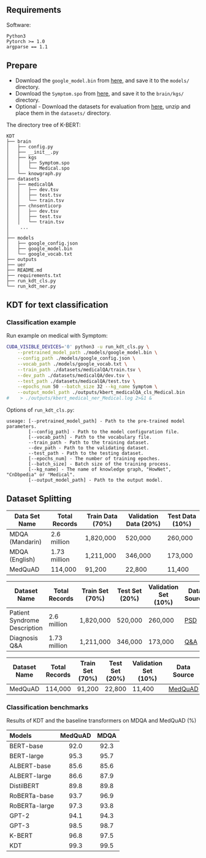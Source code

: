 ## Requirements

Software:
```
Python3
Pytorch >= 1.0
argparse == 1.1
```


## Prepare

* Download the ``google_model.bin`` from [here](https://share.weiyun.com/5GuzfVX), and save it to the ``models/`` directory.
* Download the ``Symptom.spo`` from [here](https://share.weiyun.com/5BvtHyO), and save it to the ``brain/kgs/`` directory.
* Optional - Download the datasets for evaluation from [here](https://share.weiyun.com/5Id9PVZ), unzip and place them in the ``datasets/`` directory.

The directory tree of K-BERT:
```
KDT
├── brain
│   ├── config.py
│   ├── __init__.py
│   ├── kgs
│   │   ├── Symptom.spo
│   │   └── Medical.spo
│   └── knowgraph.py
├── datasets
│   ├── medicalQA
│   │   ├── dev.tsv
│   │   ├── test.tsv
│   │   └── train.tsv
│   ├── chnsenticorp
│   │   ├── dev.tsv
│   │   ├── test.tsv
│   │   └── train.tsv
│    ...
│
├── models
│   ├── google_config.json
│   ├── google_model.bin
│   └── google_vocab.txt
├── outputs
├── uer
├── README.md
├── requirements.txt
├── run_kdt_cls.py
└── run_kdt_ner.py
```


## KDT for text classification

### Classification example

Run example on medical with Symptom:
```sh
CUDA_VISIBLE_DEVICES='0' python3 -u run_kdt_cls.py \
    --pretrained_model_path ./models/google_model.bin \
    --config_path ./models/google_config.json \
    --vocab_path ./models/google_vocab.txt \
    --train_path ./datasets/medicalQA/train.tsv \
    --dev_path ./datasets/medicalQA/dev.tsv \
    --test_path ./datasets/medicalQA/test.tsv \
    --epochs_num 50 --batch_size 32 --kg_name Symptom \
    --output_model_path ./outputs/kbert_medicalQA_cls_Medical.bin
#    > ./outputs/kbert_medical_ner_Medical.log 2>&1 &
```

Options of ``run_kdt_cls.py``:
```
useage: [--pretrained_model_path] - Path to the pre-trained model parameters.
        [--config_path] - Path to the model configuration file.
        [--vocab_path] - Path to the vocabulary file.
        --train_path - Path to the training dataset.
        --dev_path - Path to the validating dataset.
        --test_path - Path to the testing dataset.
        [--epochs_num] - The number of training epoches.
        [--batch_size] - Batch size of the training process.
        [--kg_name] - The name of knowledge graph, "HowNet", "CnDbpedia" or "Medical".
        [--output_model_path] - Path to the output model.
```

## Dataset Splitting
| Data Set Name | Total Records | Train Data (70%) | Validation Data (20%) | Test Data (10%) |
|---------------|---------------|-------------------|-----------------------|----------------|
| MDQA (Mandarin) | 2.6 million | 1,820,000 | 520,000 | 260,000 |
| MDQA (English) | 1.73 million | 1,211,000 | 346,000 | 173,000 |
| MedQuAD | 114,000 | 91,200 | 22,800 | 11,400 |

| Dataset Name                  | Total Records | Train Set (70%) | Test Set (20%) | Validation Set (10%)   | Data Source    | 
|-------------------------------|---------------|------------------|----------------|-------------------------|----------------|
| Patient Syndrome Description  | 2.6 million   | 1,820,000        | 520,000        | 260,000                 | [PSD](https://docs.google.com/spreadsheets/d/19U7Z5Zz2QXm2DQT52fHASZZ-NjrcY1G8/edit?usp=drive_web&ouid=117840673524464449789&rtpof=true) | 
| Diagnosis Q&A                 | 1.73 million  | 1,211,000        | 346,000        | 173,000                 | [Q&A](https://docs.google.com/spreadsheets/d/1hYNXeobhHPBM1uiHa_YLZFbPh--Jmal2/edit?usp=drive_web&ouid=117840673524464449789&rtpof=true) | 


| Dataset Name | Total Records | Train Set (70%) | Test Set (20%) | Validation Set (10%)  | Data Source     |
|--------------|---------------|-----------------|----------------|-----------------------|-----------------|
| MedQuAD      | 114,000       | 91,200          | 22,800         | 11,400                | [MedQuAD](https://github.com/abachaa/MedQuAD)|





### Classification benchmarks

Results of KDT and the baseline transformers on MDQA and MedQuAD (%)

| Models        | MedQuAD      | MDQA          |
| :-----        | :----:       | :----:        |
| BERT-base     | 92.0         | 92.3          |
| BERT-large    | 95.3         | 95.7          |
| ALBERT-base   | 85.6         | 85.6          |
| ALBERT-large  | 86.6         | 87.9          |
| DistilBERT    | 89.8         | 89.8          |
| RoBERTa-base  | 93.7         | 96.9          |
| RoBERTa-large | 97.3         | 93.8          |
| GPT-2         | 94.1         | 94.3          |
| GPT-3         | 98.5         | 98.7          |
| K-BERT        | 96.8         | 97.5          |
| KDT           | 99.3         | 99.5          |





